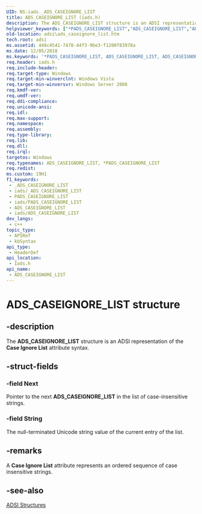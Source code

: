 ```yaml
---
UID: NS:iads._ADS_CASEIGNORE_LIST
title: ADS_CASEIGNORE_LIST (iads.h)
description: The ADS_CASEIGNORE_LIST structure is an ADSI representation of the Case Ignore List attribute syntax.
helpviewer_keywords: ["*PADS_CASEIGNORE_LIST","ADS_CASEIGNORE_LIST","ADS_CASEIGNORE_LIST structure [ADSI]","PADS_CASEIGNORE_LIST","PADS_CASEIGNORE_LIST structure pointer [ADSI]","_ds_ads_caseignore_list","adsi.ads__caseignore__list","adsi.ads_caseignore_list","iads/ADS_CASEIGNORE_LIST","iads/PADS_CASEIGNORE_LIST"]
old-location: adsi\ads_caseignore_list.htm
tech.root: adsi
ms.assetid: 448c4541-7478-44f3-9be3-f1200f83978a
ms.date: 12/05/2018
ms.keywords: '*PADS_CASEIGNORE_LIST, ADS_CASEIGNORE_LIST, ADS_CASEIGNORE_LIST structure [ADSI], PADS_CASEIGNORE_LIST, PADS_CASEIGNORE_LIST structure pointer [ADSI], _ds_ads_caseignore_list, adsi.ads__caseignore__list, adsi.ads_caseignore_list, iads/ADS_CASEIGNORE_LIST, iads/PADS_CASEIGNORE_LIST'
req.header: iads.h
req.include-header: 
req.target-type: Windows
req.target-min-winverclnt: Windows Vista
req.target-min-winversvr: Windows Server 2008
req.kmdf-ver: 
req.umdf-ver: 
req.ddi-compliance: 
req.unicode-ansi: 
req.idl: 
req.max-support: 
req.namespace: 
req.assembly: 
req.type-library: 
req.lib: 
req.dll: 
req.irql: 
targetos: Windows
req.typenames: ADS_CASEIGNORE_LIST, *PADS_CASEIGNORE_LIST
req.redist: 
ms.custom: 19H1
f1_keywords:
 - _ADS_CASEIGNORE_LIST
 - iads/_ADS_CASEIGNORE_LIST
 - PADS_CASEIGNORE_LIST
 - iads/PADS_CASEIGNORE_LIST
 - ADS_CASEIGNORE_LIST
 - iads/ADS_CASEIGNORE_LIST
dev_langs:
 - c++
topic_type:
 - APIRef
 - kbSyntax
api_type:
 - HeaderDef
api_location:
 - Iads.h
api_name:
 - ADS_CASEIGNORE_LIST
---
```


# ADS_CASEIGNORE_LIST structure


## -description

The <b>ADS_CASEIGNORE_LIST</b> structure is an ADSI representation of the <b>Case Ignore List</b> attribute syntax.

## -struct-fields

### -field Next

Pointer to the next <b>ADS_CASEIGNORE_LIST</b> in the list of case-insensitive strings.

### -field String

The null-terminated Unicode string value of the current entry of the list.

## -remarks

A <b>Case Ignore List</b> attribute represents an ordered sequence of case insensitive strings.

## -see-also

<a href="https://docs.microsoft.com/windows/desktop/ADSI/adsi-structures">ADSI Structures</a>

